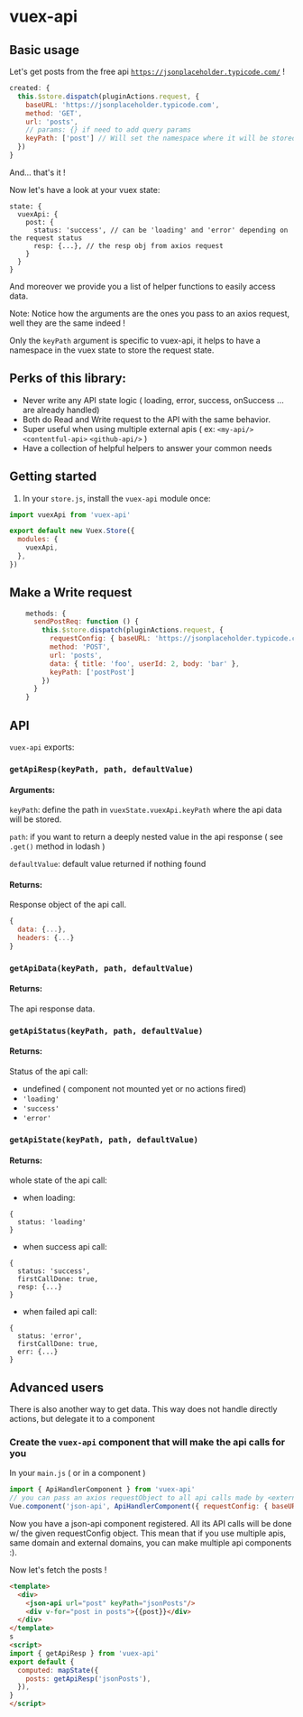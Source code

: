 # vuex-api

## Basic usage
Let's get posts from the free api [`https://jsonplaceholder.typicode.com/`](https://jsonplaceholder.typicode.com/) !

```javascript
created: {
  this.$store.dispatch(pluginActions.request, {
    baseURL: 'https://jsonplaceholder.typicode.com',
    method: 'GET',
    url: 'posts',
    // params: {} if need to add query params
    keyPath: ['post'] // Will set the namespace where it will be stored in the vuex state 
  })
}

```

And... that's it ! 

Now let's have a look at your vuex state:

```
state: {
  vuexApi: {
    post: {
      status: 'success', // can be 'loading' and 'error' depending on the request status
      resp: {...}, // the resp obj from axios request
    }
  }
}
```

And moreover we provide you a list of helper functions to easily access data.

Note: Notice how the arguments are the ones you pass to an axios request, well they are the same indeed !

Only the `keyPath` argument is specific to vuex-api, it helps to have a namespace in the vuex state to store the request state.

## Perks of this library:

- Never write any API state logic ( loading, error, success, onSuccess ... are already handled)
- Both do Read and Write request to the API with the same behavior.
- Super useful when using multiple external apis ( ex: `<my-api/>` `<contentful-api>` `<github-api/>` )
- Have a collection of helpful helpers to answer your common needs 


## Getting started
1. In your `store.js`, install the `vuex-api` module once:
```javascript
import vuexApi from 'vuex-api'

export default new Vuex.Store({
  modules: {
    vuexApi,
  },
})
``` 

## Make a Write request

```javascript
    methods: {
      sendPostReq: function () {
        this.$store.dispatch(pluginActions.request, {
          requestConfig: { baseURL: 'https://jsonplaceholder.typicode.com' },
          method: 'POST',
          url: 'posts',
          data: { title: 'foo', userId: 2, body: 'bar' },
          keyPath: ['postPost']
        })
      }
    }
```


## API
`vuex-api` exports:

### `getApiResp(keyPath, path, defaultValue)`
#### Arguments:
`keyPath`: define the path in `vuexState.vuexApi.keyPath` where the api data will be stored.

`path`: if you want to return a deeply nested value in the api response ( see `.get()` method in lodash )

`defaultValue`: default value returned if nothing found
#### Returns:
Response object of the api call.
```javascript
{
  data: {...},
  headers: {...}
}
```

### `getApiData(keyPath, path, defaultValue)`
#### Returns:
The api response data.

 
### `getApiStatus(keyPath, path, defaultValue)`
#### Returns:
Status of the api call:
 - undefined ( component not mounted yet or no actions fired)
 - `'loading'`
 - `'success'`
 - `'error'`
 
 
### `getApiState(keyPath, path, defaultValue)`
#### Returns:
whole state of the api call:
- when loading:
```
{
  status: 'loading'
}
```
- when success api call:
```
{
  status: 'success',
  firstCallDone: true,
  resp: {...}
}
```

- when failed api call:
```
{
  status: 'error',
  firstCallDone: true,
  err: {...}
}
```

## Advanced users

There is also another way to get data. This way does not handle directly actions, but delegate it to a component

### Create the `vuex-api` component that will make the api calls for you

In your `main.js` ( or in a component )
```javascript
import { ApiHandlerComponent } from 'vuex-api'
// you can pass an axios requestObject to all api calls made by <external-json-api/>
Vue.component('json-api', ApiHandlerComponent({ requestConfig: { baseURL: 'https://jsonplaceholder.typicode.com' } }))
```

Now you have a json-api component registered. All its API calls will be done w/ the given requestConfig object.
This mean that if you use multiple apis, same domain and external domains, you can make multiple api components :).

Now let's fetch the posts !

```html
<template>
  <div>
    <json-api url="post" keyPath="jsonPosts"/>
    <div v-for="post in posts">{{post}}</div>
  </div>
</template>
s
<script>
import { getApiResp } from 'vuex-api'
export default {
  computed: mapState({
    posts: getApiResp('jsonPosts'),
  }),
}
</script>
```


